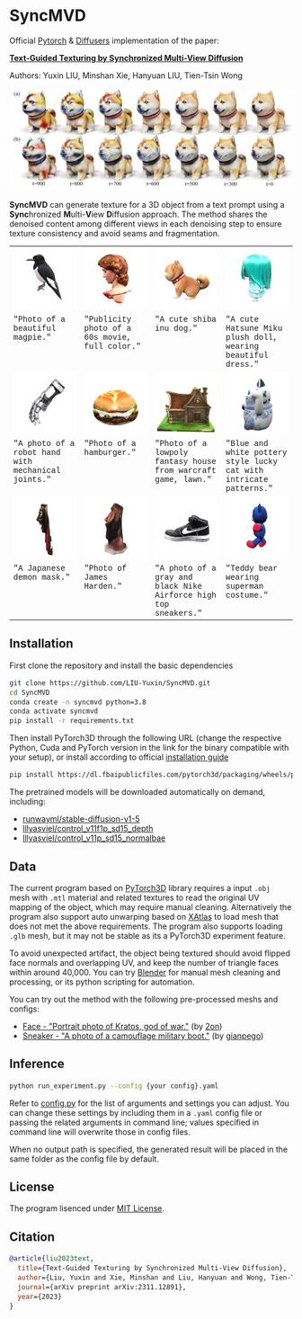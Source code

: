 # SyncMVD

Official [Pytorch](https://pytorch.org/) & [Diffusers](https://github.com/huggingface/diffusers) implementation of the paper:



**[Text-Guided Texturing by Synchronized Multi-View Diffusion](https://arxiv.org/pdf/2311.12891)**

Authors: Yuxin LIU, Minshan Xie, Hanyuan LIU, Tien-Tsin Wong

<img src=assets/teaser.jpg width=768>

**SyncMVD** can generate texture for a 3D object from a text prompt using a **Sync**hronized **M**ulti-**V**iew **D**iffusion approach.
The method shares the denoised content among different views in each denoising step to ensure texture consistency and avoid seams and fragmentation.



<table style="table-layout: fixed; width: 100%;">
        <col style="width: 25%;">
        <col style="width: 25%;">
        <col style="width: 25%;">
        <col style="width: 25%;">
  <tr>
  <td>
    <img src=assets/gif/bird.gif width="170">
  </td>
  <td>
    <img src=assets/gif/david.gif width="170">
  </td>
  <td>
    <img src=assets/gif/dog.gif width="170">
  </td>
  <td>
    <img src=assets/gif/doll.gif width="170">
  </td>
  </tr>
  <tr style="vertical-align: text-top;">
    <td style="font-family:courier">"Photo of a beautiful magpie."</td>
    <td style="font-family:courier">"Publicity photo of a 60s movie, full color."</td>
    <td style="font-family:courier">"A cute shiba inu dog."</td>
    <td style="font-family:courier">"A cute Hatsune Miku plush doll, wearing beautiful dress."</td>
  </tr>
   <tr>
  <td>
    <img src=assets/gif/gloves.gif width="170" >
  </td>
  <td>
    <img src=assets/gif/hamburger.gif width="170" >
  </td>
  <td>
    <img src=assets/gif/house.gif width="170" >
  </td>
  <td>
    <img src=assets/gif/luckycat.gif width="170">
  </td>
  </tr>
  <tr style="vertical-align: text-top;">
    <td style="font-family:courier">"A photo of a robot hand with mechanical joints."</td>
    <td style="font-family:courier">"Photo of a hamburger."</td>
    <td style="font-family:courier">"Photo of a lowpoly fantasy house from warcraft game, lawn."</td>
    <td style="font-family:courier">"Blue and white pottery style lucky cat with intricate patterns."</td>
  </tr>

  <tr>
  <td>
    <img src=assets/gif/mask.gif width="170" >
  </td>
  <td>
    <img src=assets/gif/Moai.gif width="170" >
  </td>
  <td>
    <img src=assets/gif/sneakers.gif width="170">
  </td>
  <td>
    <img src=assets/gif/teddybear.gif width="170">
  </td>
  </tr>
  <tr style="vertical-align: text-top;">
    <td style="font-family:courier">"A Japanese demon mask."</td>
    <td style="font-family:courier">"Photo of James Harden."</td>
    <td style="font-family:courier">"A photo of a gray and black Nike Airforce high top sneakers."</td>
    <td style="font-family:courier">"Teddy bear wearing superman costume."</td>
  </tr>
</table>

## Installation
First clone the repository and install the basic dependencies
```bash
git clone https://github.com/LIU-Yuxin/SyncMVD.git
cd SyncMVD
conda create -n syncmvd python=3.8
conda activate syncmvd
pip install -r requirements.txt
```
Then install PyTorch3D through the following URL (change the respective Python, Cuda and PyTorch version in the link for the binary compatible with your setup), or install according to official [installation guide](https://github.com/facebookresearch/pytorch3d/blob/main/INSTALL.md)
```bash
pip install https://dl.fbaipublicfiles.com/pytorch3d/packaging/wheels/py38_cu117_pyt200/download.html
```
The pretrained models will be downloaded automatically on demand, including:
- [runwayml/stable-diffusion-v1-5](https://huggingface.co/runwayml/stable-diffusion-v1-5)
- [lllyasviel/control_v11f1p_sd15_depth](lllyasviel/control_v11f1p_sd15_depth)
- [lllyasviel/control_v11p_sd15_normalbae](https://huggingface.co/lllyasviel/control_v11p_sd15_normalbae) 

## Data
The current program based on [PyTorch3D](https://github.com/facebookresearch/pytorch3d) library requires a input `.obj` mesh with `.mtl` material and related textures to read the original UV mapping of the object, which may require manual cleaning. Alternatively the program also support auto unwarping based on [XAtlas](https://github.com/jpcy/xatlas) to load mesh that does not met the above requirements. The program also supports loading `.glb` mesh, but it may not be stable as its a PyTorch3D experiment feature.

To avoid unexpected artifact, the object being textured should avoid flipped face normals and overlapping UV, and keep the number of triangle faces within around 40,000. You can try [Blender](https://www.blender.org/) for manual mesh cleaning and processing, or its python scripting for automation.

You can try out the method with the following pre-processed meshs and configs:
- [Face - "Portrait photo of Kratos, god of war."](data/face/config.yaml) (by [2on](https://sketchfab.com/3d-models/face-ffde29cb64584cf1a939ac2b58d0a931))
- [Sneaker - "A photo of a camouflage military boot."](data/sneaker/config.yaml) (by [gianpego](https://sketchfab.com/3d-models/air-jordan-1-1985-2614cef9a3724ec5852144446fbb726f))

## Inference
```bash
python run_experiment.py --config {your config}.yaml
```
Refer to [config.py](src/configs.py) for the list of arguments and settings you can adjust. You can change these settings by including them in a `.yaml` config file or passing the related arguments in command line; values specified in command line will overwrite those in config files.

When no output path is specified, the generated result will be placed in the same folder as the config file by default.

## License
The program lisenced under [MIT License](LICENSE).

## Citation
```bibtex
@article{liu2023text,
  title={Text-Guided Texturing by Synchronized Multi-View Diffusion},
  author={Liu, Yuxin and Xie, Minshan and Liu, Hanyuan and Wong, Tien-Tsin},
  journal={arXiv preprint arXiv:2311.12891},
  year={2023}
}
```